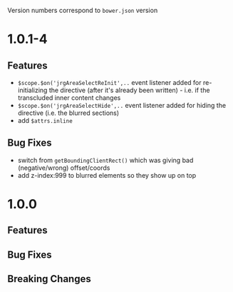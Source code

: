 Version numbers correspond to `bower.json` version

# 1.0.1-4
## Features
- `$scope.$on('jrgAreaSelectReInit',..` event listener added for re-initializing the directive (after it's already been written) - i.e. if the transcluded inner content changes
- `$scope.$on('jrgAreaSelectHide',..` event listener added for hiding the directive (i.e. the blurred sections)
- add `$attrs.inline`

## Bug Fixes
- switch from `getBoundingClientRect()` which was giving bad (negative/wrong) offset/coords
- add z-index:999 to blurred elements so they show up on top


# 1.0.0

## Features

## Bug Fixes

## Breaking Changes